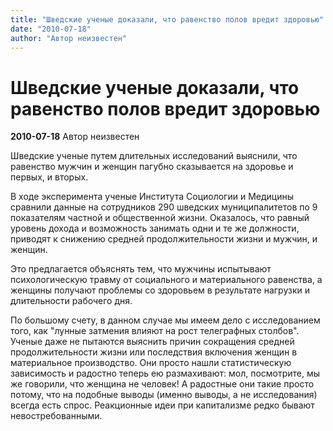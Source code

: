 ```yaml
---
title: "Шведские ученые доказали, что равенство полов вредит здоровью"
date: "2010-07-18"
author: "Автор неизвестен"
---
```


# Шведские ученые доказали, что равенство полов вредит здоровью

**2010-07-18** Автор неизвестен

Шведские ученые путем длительных исследований выяснили, что равенство мужчин и женщин пагубно сказывается на здоровье и первых, и вторых.

В ходе эксперимента ученые Института Социологии и Медицины сравнили данные на сотрудников 290 шведских муниципалитетов по 9 показателям частной и общественной жизни. Оказалось, что равный уровень дохода и возможность занимать одни и те же должности, приводят к снижению средней продолжительности жизни и мужчин, и женщин.

Это предлагается объяснять тем, что мужчины испытывают психологическую травму от социального и материального равенства, а женщины получают проблемы со здоровьем в результате нагрузки и длительности рабочего дня.

По большому счету, в данном случае мы имеем дело с исследованием того, как "лунные затмения влияют на рост телеграфных столбов". Ученые даже не пытаются выяснить причин сокращения средней продолжительности жизни или последствия включения женщин в материальное производство. Они просто нашли статистическую зависимость и радостно теперь ею размахивают: мол, посмотрите, мы же говорили, что женщина не человек! А радостные они такие просто потому, что на подобные выводы (именно выводы, а не исследования) всегда есть спрос. Реакционные идеи при капитализме редко бывают невостребованными.
